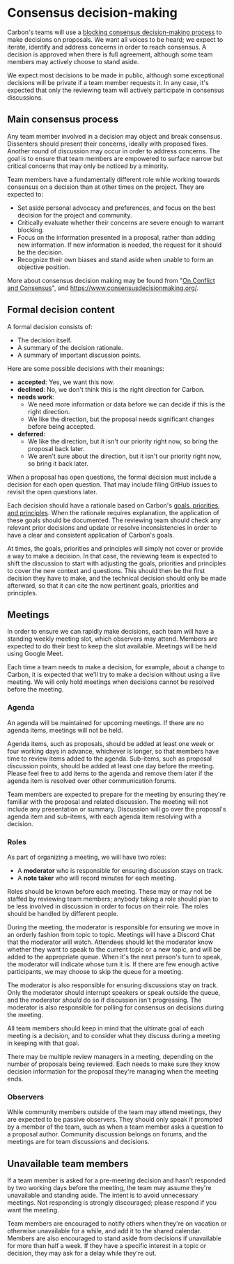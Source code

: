 # Consensus decision-making

<!--
Part of the Carbon Language project, under the Apache License v2.0 with LLVM
Exceptions. See /LICENSE for license information.
SPDX-License-Identifier: Apache-2.0 WITH LLVM-exception
-->

Carbon's teams will use a
[blocking consensus decision-making process](https://en.wikipedia.org/wiki/Consensus_decision-making#Blocking)
to make decisions on proposals. We want all voices to be heard; we expect to
iterate, identify and address concerns in order to reach consensus. A decision
is approved when there is full agreement, although some team members may
actively choose to stand aside.

We expect most decisions to be made in public, although some exceptional
decisions will be private if a team member requests it. In any case, it's
expected that only the reviewing team will actively participate in consensus
discussions.

## Main consensus process

Any team member involved in a decision may object and break consensus.
Dissenters should present their concerns, ideally with proposed fixes. Another
round of discussion may occur in order to address concerns. The goal is to
ensure that team members are empowered to surface narrow but critical concerns
that may only be noticed by a minority.

Team members have a fundamentally different role while working towards consensus
on a decision than at other times on the project. They are expected to:

-   Set aside personal advocacy and preferences, and focus on the best decision
    for the project and community.
-   Critically evaluate whether their concerns are severe enough to warrant
    blocking.
-   Focus on the information presented in a proposal, rather than adding new
    information. If new information is needed, the request for it should be the
    decision.
-   Recognize their own biases and stand aside when unable to form an objective
    position.

More about consensus decision making may be found from
"[On Conflict and Consensus](https://web.archive.org/web/20111026234752/http://www.ic.org/pnp/ocac/)",
and https://www.consensusdecisionmaking.org/.

## Formal decision content

A formal decision consists of:

-   The decision itself.
-   A summary of the decision rationale.
-   A summary of important discussion points.

Here are some possible decisions with their meanings:

-   **accepted**: Yes, we want this now.
-   **declined**: No, we don't think this is the right direction for Carbon.
-   **needs work**:
    -   We need more information or data before we can decide if this is the
        right direction.
    -   We like the direction, but the proposal needs significant changes before
        being accepted.
-   **deferred**:
    -   We like the direction, but it isn't our priority right now, so bring the
        proposal back later.
    -   We aren't sure about the direction, but it isn't our priority right now,
        so bring it back later.

When a proposal has open questions, the formal decision must include a decision
for each open question. That may include filing GitHub issues to revisit the
open questions later.

Each decision should have a rationale based on Carbon's
[goals, priorities, and principles](goals.md). When the rationale requires
explanation, the application of these goals should be documented. The reviewing
team should check any relevant prior decisions and update or resolve
inconsistencies in order to have a clear and consistent application of Carbon's
goals.

At times, the goals, priorities and principles will simply not cover or provide
a way to make a decision. In that case, the reviewing team is expected to shift
the discussion to start with adjusting the goals, priorities and principles to
cover the new context and questions. This should then be the first decision they
have to make, and the technical decision should only be made afterward, so that
it can cite the now pertinent goals, priorities and principles.

## Meetings

In order to ensure we can rapidly make decisions, each team will have a standing
weekly meeting slot, which observers may attend. Members are expected to do
their best to keep the slot available. Meetings will be held using Google Meet.

Each time a team needs to make a decision, for example, about a change to
Carbon, it is expected that we'll try to make a decision without using a live
meeting. We will only hold meetings when decisions cannot be resolved before the
meeting.

### Agenda

An agenda will be maintained for upcoming meetings. If there are no agenda
items, meetings will not be held.

Agenda items, such as proposals, should be added at least one week or four
working days in advance, whichever is longer, so that members have time to
review items added to the agenda. Sub-items, such as proposal discussion points,
should be added at least one day before the meeting. Please feel free to add
items to the agenda and remove them later if the agenda item is resolved over
other communication forums.

Team members are expected to prepare for the meeting by ensuring they're
familiar with the proposal and related discussion. The meeting will not include
any presentation or summary. Discussion will go over the proposal's agenda item
and sub-items, with each agenda item resolving with a decision.

### Roles

As part of organizing a meeting, we will have two roles:

-   A **moderator** who is responsible for ensuring discussion stays on track.
-   A **note taker** who will record minutes for each meeting.

Roles should be known before each meeting. These may or may not be staffed by
reviewing team members; anybody taking a role should plan to be less involved in
discussion in order to focus on their role. The roles should be handled by
different people.

During the meeting, the moderator is responsible for ensuring we move in an
orderly fashion from topic to topic. Meetings will have a Discord Chat that the
moderator will watch. Attendees should let the moderator know whether they want
to speak to the current topic or a new topic, and will be added to the
appropriate queue. When it's the next person's turn to speak, the moderator will
indicate whose turn it is. If there are few enough active participants, we may
choose to skip the queue for a meeting.

The moderator is also responsible for ensuring discussions stay on track. Only
the moderator should interrupt speakers or speak outside the queue, and the
moderator _should_ do so if discussion isn't progressing. The moderator is also
responsible for polling for consensus on decisions during the meeting.

All team members should keep in mind that the ultimate goal of each meeting is a
decision, and to consider what they discuss during a meeting in keeping with
that goal.

There may be multiple review managers in a meeting, depending on the number of
proposals being reviewed. Each needs to make sure they know decision information
for the proposal they're managing when the meeting ends.

### Observers

While community members outside of the team may attend meetings, they are
expected to be passive observers. They should only speak if prompted by a member
of the team, such as when a team member asks a question to a proposal author.
Community discussion belongs on forums, and the meetings are for team
discussions and decisions.

## Unavailable team members

If a team member is asked for a pre-meeting decision and hasn't responded by two
working days before the meeting, the team may assume they're unavailable and
standing aside. The intent is to avoid unnecessary meetings. Not responding is
strongly discouraged; please respond if you want the meeting.

Team members are encouraged to notify others when they're on vacation or
otherwise unavailable for a while, and add it to the shared calendar. Members
are also encouraged to stand aside from decisions if unavailable for more than
half a week. If they have a specific interest in a topic or decision, they may
ask for a delay while they're out.
